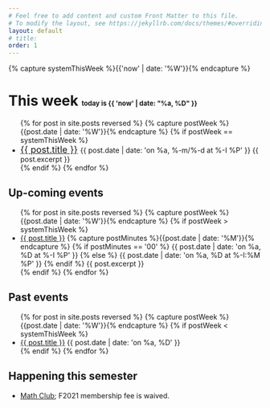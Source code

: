 ```yaml
---
# Feel free to add content and custom Front Matter to this file.
# To modify the layout, see https://jekyllrb.com/docs/themes/#overriding-theme-defaults
layout: default
# title: 
order: 1
---
```

{% capture systemThisWeek %}{{'now' | date: '%W'}}{% endcapture %}
# This week <font size="2"> today is {{ 'now' | date: "%a, %D" }} </font> 
<!-- {{ site.posts[0].url }} -->
<ul>
  <!-- {% assign orderedpost = site.posts | reverse %} -->
  {% for post in site.posts reversed %}
  {% capture postWeek %}{{post.date | date: '%W'}}{% endcapture %}
  {% if postWeek == systemThisWeek %}
      <li> 
      <font size="4">
      <a href="{{ post.url | prepend : site.baseurl | prepend: site.url }}">{{ post.title }}</a>
      </font>
      {{ post.date | date: 'on %a, %-m/%-d at %-I %P' }} 
      {{ post.excerpt }}
      </li>
  {% endif %}
  {% endfor %}
</ul>

## Up-coming events
<ul>
  {% for post in site.posts reversed %}
  {% capture postWeek %}{{post.date | date: '%W'}}{% endcapture %}
  {% if postWeek > systemThisWeek %}
      <li> 
      <a href="{{ post.url | prepend : site.baseurl | prepend: site.url }}">{{ post.title }}</a>
      {% capture postMinutes %}{{post.date | date: '%M'}}{% endcapture %}
      {% if postMinutes == '00' %}
        {{ post.date | date: 'on %a, %D at %-I %P' }} 
      {% else %}
        {{ post.date | date: 'on %a, %D at %-I:%M %P' }} 
      {% endif %}
      {{ post.excerpt }}
      </li>
  {% endif %}
  {% endfor %}
</ul>

## Past events
<ul>
  {% for post in site.posts reversed %}
  {% capture postWeek %}{{post.date | date: '%W'}}{% endcapture %}
  {% if postWeek < systemThisWeek %}
      <li> 
      <a href="{{ post.url | prepend : site.baseurl | prepend: site.url }}">{{ post.title }}</a>
      {{ post.date | date: 'on %a, %D' }} 
      <!-- {{ post.excerpt }} -->
      </li>
  {% endif %}
  {% endfor %}
</ul>

## Happening this semester

* [Math Club](https://www.csusb.edu/mathematics/undergraduate/math-club); F2021 membership fee is waived.

<!-- http://alanwsmith.com/jekyll-liquid-date-formatting-examples -->